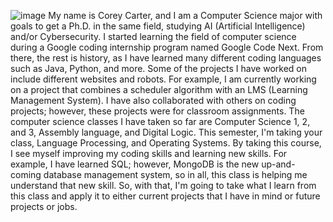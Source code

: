 ![image](https://github.com/NPcarterc8/WSPCN/assets/112890610/64e7823d-ca33-492b-a0cc-2a985aaedb94)
    My name is Corey Carter, and I am a Computer Science major with goals to get a Ph.D. in the same field, studying AI (Artificial Intelligence) and/or Cybersecurity. I started learning the field of computer science during a Google coding internship program named Google Code Next. From there, the rest is history, as I have learned many different coding languages such as Java, Python, and more. Some of the projects I have worked on include different websites and robots. For example, I am currently working on a project that combines a scheduler algorithm with an LMS (Learning Management System). I have also collaborated with others on coding projects; however, these projects were for classroom assignments. The computer science classes I have taken so far are Computer Science 1, 2, and 3, Assembly language, and Digital Logic. This semester, I'm taking your class, Language Processing, and Operating Systems.
    By taking this course, I see myself improving my coding skills and learning new skills. For example, I have learned SQL; however, MongoDB is the new up-and-coming database management system, so in all, this class is helping me understand that new skill. So, with that, I'm going to take what I learn from this class and apply it to either current projects that I have in mind or future projects or jobs.


